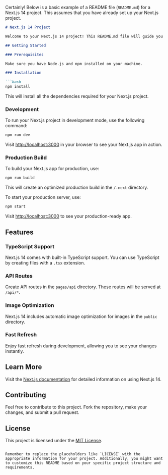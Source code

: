 Certainly! Below is a basic example of a README file (`README.md`) for a Next.js 14 project. This assumes that you have already set up your Next.js project.

```markdown
# Next.js 14 Project

Welcome to your Next.js 14 project! This README.md file will guide you through the basic steps to get started and use the features of Next.js 14.

## Getting Started

### Prerequisites

Make sure you have Node.js and npm installed on your machine.

### Installation

```bash
npm install
```

This will install all the dependencies required for your Next.js project.

### Development

To run your Next.js project in development mode, use the following command:

```bash
npm run dev
```

Visit [http://localhost:3000](http://localhost:3000) in your browser to see your Next.js app in action.

### Production Build

To build your Next.js app for production, use:

```bash
npm run build
```

This will create an optimized production build in the `/.next` directory.

To start your production server, use:

```bash
npm start
```

Visit [http://localhost:3000](http://localhost:3000) to see your production-ready app.

## Features

### TypeScript Support

Next.js 14 comes with built-in TypeScript support. You can use TypeScript by creating files with a `.tsx` extension.

### API Routes

Create API routes in the `pages/api` directory. These routes will be served at `/api/*`.

### Image Optimization

Next.js 14 includes automatic image optimization for images in the `public` directory.

### Fast Refresh

Enjoy fast refresh during development, allowing you to see your changes instantly.

## Learn More

Visit the [Next.js documentation](https://nextjs.org/docs) for detailed information on using Next.js 14.

## Contributing

Feel free to contribute to this project. Fork the repository, make your changes, and submit a pull request.

## License

This project is licensed under the [MIT License](LICENSE).
```

Remember to replace the placeholders like `LICENSE` with the appropriate information for your project. Additionally, you might want to customize this README based on your specific project structure and requirements.
